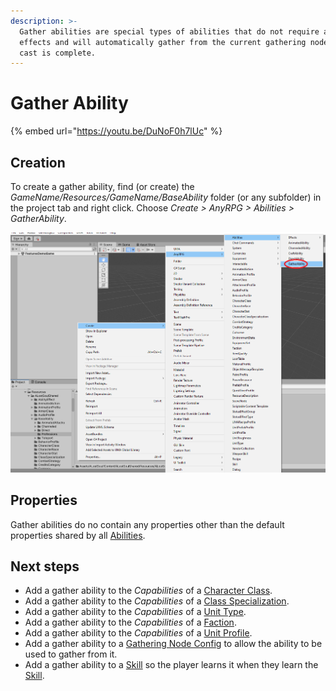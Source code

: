 ```yaml
---
description: >-
  Gather abilities are special types of abilities that do not require ability
  effects and will automatically gather from the current gathering node when the
  cast is complete.
---
```


# Gather Ability

{% embed url="https://youtu.be/DuNoF0h7lUc" %}

## Creation

To create a gather ability, find (or create) the _GameName/Resources/GameName/BaseAbility_ folder (or any subfolder) in the project tab and right click.  Choose _Create > AnyRPG > Abilities > GatherAbility_.

![](<../../.gitbook/assets/image (6) (1).png>)

## Properties

Gather abilities do no contain any properties other than the default properties shared by all [Abilities](./).

## Next steps

* Add a gather ability to the _Capabilities_ of a [Character Class](../character-class.md).
* Add a gather ability to the _Capabilities_ of a [Class Specialization](../class-specialization.md).
* Add a gather ability to the _Capabilities_ of a [Unit Type](../unit-type.md).
* Add a gather ability to the _Capabilities_ of a [Faction](../faction.md).
* Add a gather ability to the _Capabilities_ of a [Unit Profile](../unit-profile.md).
* Add a gather ability to a [Gathering Node Config](../interactable-option-configurations/gathering-node-config.md) to allow the ability to be used to gather from it.
* Add a gather ability to a [Skill](../skill.md) so the player learns it when they learn the [Skill](../skill.md).
